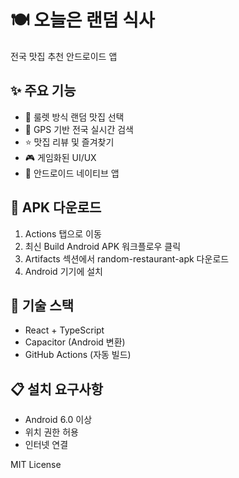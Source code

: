 # 🍽️ 오늘은 랜덤 식사

전국 맛집 추천 안드로이드 앱

## ✨ 주요 기능

- 🎲 룰렛 방식 랜덤 맛집 선택
- 📍 GPS 기반 전국 실시간 검색  
- ⭐ 맛집 리뷰 및 즐겨찾기
- 🎮 게임화된 UI/UX
- 📱 안드로이드 네이티브 앱

## 📱 APK 다운로드

1. Actions 탭으로 이동
2. 최신 Build Android APK 워크플로우 클릭
3. Artifacts 섹션에서 random-restaurant-apk 다운로드
4. Android 기기에 설치

## 🔧 기술 스택

- React + TypeScript
- Capacitor (Android 변환)
- GitHub Actions (자동 빌드)

## 📋 설치 요구사항

- Android 6.0 이상
- 위치 권한 허용
- 인터넷 연결

MIT License
